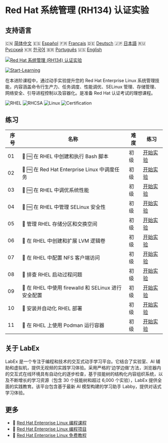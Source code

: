 # Red Hat 系统管理 (RH134) 认证实验

## 支持语言

🇨🇳 [简体中文](README_zh.md) 🇪🇸 [Español](README_es.md) 🇫🇷 [Français](README_fr.md) 🇩🇪 [Deutsch](README_de.md) 🇯🇵 [日本語](README_ja.md) 🇷🇺 [Русский](README_ru.md) 🇰🇷 [한국어](README_ko.md) 🇧🇷 [Português](README_pt.md) 🇺🇸 [English](README.md) 

[![Red Hat 系统管理 (RH134) 认证实验](https://cover-creator.labex.io/red-hat-system-administration-rh134-labs.png?lang=zh)](https://labex.io/zh/courses/red-hat-system-administration-rh134-labs)

[![Start-Learning](https://img.shields.io/badge/Start-Learning-whitesmoke?style=for-the-badge)](https://labex.io/zh/courses/red-hat-system-administration-rh134-labs)

在本进阶课程中，通过动手实验提升您的 Red Hat Enterprise Linux 系统管理技能，内容涵盖命令行生产力、任务调度、性能调优、SELinux 管理、存储管理、网络安全、引导进程控制以及容器化。是准备 Red Hat 认证考试的理想课程。

![RHEL](https://img.shields.io/badge/RHEL-whitesmoke?style=for-the-badge&logo=rhel)
![RHCSA](https://img.shields.io/badge/RHCSA-whitesmoke?style=for-the-badge&logo=rhcsa)
![Linux](https://img.shields.io/badge/Linux-whitesmoke?style=for-the-badge&logo=linux)
![Certification](https://img.shields.io/badge/Certification-whitesmoke?style=for-the-badge&logo=certification)


## 练习

|   序号 | 名称                                                 | 难度   | 练习                                                                                                                           |
|--------|------------------------------------------------------|--------|--------------------------------------------------------------------------------------------------------------------------------|
|     01 | 📖 🆓 在 RHEL 中创建和执行 Bash 脚本                 | 初级   | <a target='_blank' href='https://labex.io/zh/tutorials/rhel-create-and-execute-bash-scripts-in-rhel-588877'>开始实验</a>       |
|     02 | 📖 🆓 在 Red Hat Enterprise Linux 中调度任务         | 初级   | <a target='_blank' href='https://labex.io/zh/tutorials/rhel-schedule-tasks-in-red-hat-enterprise-linux-588897'>开始实验</a>    |
|     03 | 📖 🆓 在 RHEL 中调优系统性能                         | 初级   | <a target='_blank' href='https://labex.io/zh/tutorials/rhel-tune-system-performance-in-rhel-588907'>开始实验</a>               |
|     04 | 📖 🆓 在 RHEL 中管理 SELinux 安全性                  | 初级   | <a target='_blank' href='https://labex.io/zh/tutorials/rhel-manage-selinux-security-in-rhel-589233'>开始实验</a>               |
|     05 | 📖  管理 RHEL 存储分区和交换空间                     | 初级   | <a target='_blank' href='https://labex.io/zh/tutorials/rhel-manage-rhel-storage-partitions-and-swap-space-589241'>开始实验</a> |
|     06 | 📖  在 RHEL 中创建和扩展 LVM 逻辑卷                  | 初级   | <a target='_blank' href='https://labex.io/zh/tutorials/rhel-create-and-extend-lvm-logical-volumes-in-rhel-589245'>开始实验</a> |
|     07 | 📖  在 RHEL 中配置 NFS 客户端访问                    | 初级   | <a target='_blank' href='https://labex.io/zh/tutorials/rhel-configure-nfs-client-access-in-rhel-589252'>开始实验</a>           |
|     08 | 📖  排查 RHEL 启动过程问题                           | 初级   | <a target='_blank' href='https://labex.io/zh/tutorials/rhel-troubleshoot-the-rhel-boot-process-589253'>开始实验</a>            |
|     09 | 📖  在 RHEL 中使用 firewalld 和 SELinux 进行安全配置 | 初级   | <a target='_blank' href='https://labex.io/zh/tutorials/rhel-secure-with-firewalld-and-selinux-in-rhel-589259'>开始实验</a>     |
|     10 | 📖  安装并自动化 RHEL 部署                           | 初级   | <a target='_blank' href='https://labex.io/zh/tutorials/rhel-install-and-automate-rhel-deployments-589257'>开始实验</a>         |
|     11 | 📖  在 RHEL 上使用 Podman 运行容器                   | 初级   | <a target='_blank' href='https://labex.io/zh/tutorials/rhel-run-containers-with-podman-on-rhel-589256'>开始实验</a>            |

## 关于 LabEx

LabEx 是一个专注于编程和技术的交互式动手学习平台。它结合了实验室、AI 辅助和虚拟机，提供无视频的实践学习体验。采用严格的'边学边做'方法，浏览器内的交互式在线环境具有自动化的逐步检查，基于技能树的结构化内容组织系统，以及不断增长的学习资源（包含 30 个技能树和超过 6,000 个实验），LabEx 提供全面的实践教育。该平台包含基于最新 AI 模型构建的学习助手 Labby，提供对话式学习体验。

## 更多

- 🔗 [Red Hat Enterprise Linux 编程课程](https://github.com/labex-labs/awesome-programming-courses)
- 🔗 [Red Hat Enterprise Linux 编程项目](https://github.com/labex-labs/awesome-programming-projects)
- 🔗 [Red Hat Enterprise Linux 免费教程](https://github.com/labex-labs/rhel-free-tutorials)

